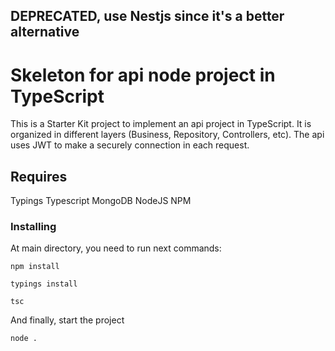 ## DEPRECATED, use Nestjs since it's a better alternative

# Skeleton for api node project in TypeScript

This is a Starter Kit project to implement an api project in TypeScript. It is organized in different layers (Business, Repository, Controllers, etc).
The api uses JWT to make a securely connection in each request.

## Requires

Typings
Typescript
MongoDB
NodeJS
NPM

### Installing

At main directory, you need to run next commands:

```
npm install
```

```
typings install
```

```
tsc
```
And finally, start the project

```
node .
```
